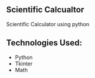 ## Scientific Calcualtor

Scientific Calculator using python 

## Technologies Used:

* Python
* Tkinter
* Math

















































